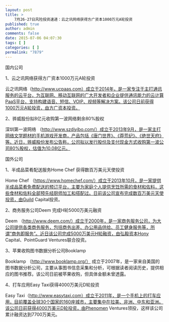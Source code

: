 ```yaml
---
layout: post
title: >
    7月26-27日风险投资速递：云之讯网络获得方广资本1000万元A轮投资
published: true
author: admin
comments: false
date: 2015-07-06 04:07:30
tags: [ ]
categories: [ ]
permalink: "7879"
---
```



国内公司

1、云之讯网络获得方广资本1000万元A轮投资

云之讯网络（http://www.ucpaas.com）成立于2014年，是一家专注于主打通讯服务的云平台，为互联网、移动互联网的广大开发者和企业提供通讯能力的云计算PaaS平台，支持构建语音、短信、VOIP、视频等解决方案。该公司日前获得1000万元A轮投资，由方广资本投资。

2、骅威股份拟8亿元收购第一波网络剩余80%股权

深圳第一波网络 （http://www.szdiyibo.com/）成立于2013年9月，是一家主打网络文学题材的手机游戏开发商，产品包括《唐门世界》、《莽荒纪》、《绝世天府》等。近日，骅威股份发布公告称，公司拟以发行股份及支付现金方式收购第一波公司80%股权，估值为10.08亿元。

国外公司

1、半成品菜肴配送服务Home Chef 获得数百万美元天使投资

Home Chef （https://www.homechef.com/）成立于2013年10月，是一家提供半成品菜肴免费配送的预订平台，主要为家庭个人提供烹饪所需的食材和佐料，这些食材和佐料全部预先经厨师加工和搭配过。日前该公司宣布完成数百万美元天使投资，由Guild Capital投资。

2、商务服务公司Deem 完成H轮5000万美元融资

Deem （http://www.deem.com/）成立于2000年，是一家商务服务公司，为大公司提供各类商务服务，包括商务出差、办公用品供给、员工健身服务等，所谓“商务即服务”。近日该公司完成5000万美元H轮融资，由弘毅资本Hony Capital、PointGuard Ventures联合投资。

3、苹果收购图书数据分析公司Booklamp

Booklamp （http://www.booklamp.org/） 成立于2007年，是一家来自美国的图书数据分析公司，主要从事图书信息采集和分析，可根据读者阅读历史，提供相应的图书推荐。该公司日前被苹果收购，但具体金额未曾透露。

4、打车应用Easy Taxi获得4000万美元D轮投资

Easy Taxi（http://www.easytaxi.com）成立于2011年，是一个手机上的打车应用，目前覆盖全球30个国家的160座城市，主要集中在拉美、非洲、中东和亚洲。该公司日前获得4000万美元D轮投资，由Phenomen Ventures领投，这样该公司累计融资达到7700万美元。
